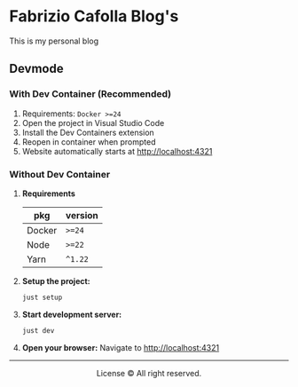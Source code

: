# Fabrizio Cafolla Blog's

This is my personal blog

## Devmode

### With Dev Container (Recommended)

1. Requirements: `Docker >=24`
2. Open the project in Visual Studio Code
3. Install the Dev Containers extension
4. Reopen in container when prompted
5. Website automatically starts at [http://localhost:4321](http://localhost:4321)

### Without Dev Container

1. **Requirements**

   | pkg    | version |
   | ------ | ------- |
   | Docker | `>=24`  |
   | Node   | `>=22`  |
   | Yarn   | `^1.22` |

2. **Setup the project:**

   ```bash
   just setup
   ```

3. **Start development server:**

   ```bash
   just dev
   ```

4. **Open your browser:**
   Navigate to [http://localhost:4321](http://localhost:4321)

---

<div align="center">License © All right reserved.</div>
